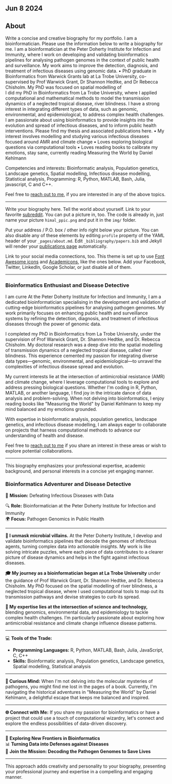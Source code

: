 ## Jun 8 2024

## About

Write a concise and creative biography for my portfolio. I am a bioinformatician. Please use the information below to write a biography for me.
I am a bioinformatician at the Peter Doherty Institute for Infection and Immunity, where I work on developing and validating bioinformatics pipelines for analysing pathogen genomes in the context of public health and surveillance. My work aims to improve the detection, diagnosis, and treatment of infectious diseases using genomic data.
• PhD graduate in Bioinformatics from Warwick Grants lab at La Trobe University, co-supervised by Prof Warwick Grant, Dr Shannon Hedtke, and Dr Rebecca Chisholm.
My PhD was focused on spatial modelling of  
I did my PhD in Bioinformatics from La Trobe University, where I applied computational and mathematical methods to model the transmission dynamics of a neglected tropical disease, river blindness. I have a strong interest in integrating different types of data, such as genomic, environmental, and epidemiological, to address complex health challenges. I am passionate about using bioinformatics to provide insights into the evolution and spread of infectious diseases, and to inform public health interventions. Please find my thesis and associated publications here.
• My interest involves modelling and studying various infectious diseases focused around AMR and climate change
• Loves exploring biological questions via computational tools
• Loves reading books to calibrate my emotions, stay sane, currently reading Measuring the World by Daniel Kehlmann

Competencies and interests: Bioinformatic analysis, Population genetics, Landscape genetics, Spatial modelling, Infectious disease modelling, Statistical analysis, Programming: R, Python, MATLAB, Bash, Julia, javascript, C and C++.

Feel free to [reach out to me](emailto::xxx@xxx.com), if you are interested in any of the above topics.

---

Write your biography here. Tell the world about yourself. Link to your favorite [subreddit](http://reddit.com). You can put a picture in, too. The code is already in, just name your picture `himal_ppic.png` and put it in the `img/` folder.

Put your address / P.O. box / other info right below your picture. You can also disable any of these elements by editing `profile` property of the YAML header of your `_pages/about.md`. Edit `_bibliography/papers.bib` and Jekyll will render your [publications page](/al-folio/publications/) automatically.

Link to your social media connections, too. This theme is set up to use [Font Awesome icons](https://fontawesome.com/) and [Academicons](https://jpswalsh.github.io/academicons/), like the ones below. Add your Facebook, Twitter, LinkedIn, Google Scholar, or just disable all of them.

---

### Bioinformatics Enthusiast and Disease Detective

I am curre
At the Peter Doherty Institute for Infection and Immunity, I am a dedicated bioinformatician specialising in the development and validation of cutting-edge bioinformatics pipelines for analysing pathogen genomes. My work primarily focuses on enhancing public health and surveillance systems by refining the detection, diagnosis, and treatment of infectious diseases through the power of genomic data.

I completed my PhD in Bioinformatics from La Trobe University, under the supervision of Prof Warwick Grant, Dr. Shannon Hedtke, and Dr. Rebecca Chisholm. My doctoral research was a deep dive into the spatial modelling of transmission dynamics of a neglected tropical disease, called river blindness. This experience cemented my passion for integrating diverse data types—genomic, environmental, and epidemiological—to unravel the complexities of infectious disease spread and evolution.

My current interests lie at the intersection of antimicrobial resistance (AMR) and climate change, where I leverage computational tools to explore and address pressing biological questions. Whether I'm coding in R, Python, MATLAB, or another language, I find joy in the intricate dance of data analysis and problem-solving. When not delving into bioinformatics, I enjoy reading books like "Measuring the World" by Daniel Kehlmann to keep my mind balanced and my emotions grounded.

With expertise in bioinformatic analysis, population genetics, landscape genetics, and infectious disease modelling, I am always eager to collaborate on projects that harness computational methods to advance our understanding of health and disease.

Feel free to [reach out to me](mailto:xxx@xxx.com) if you share an interest in these areas or wish to explore potential collaborations.

---

This biography emphasizes your professional expertise, academic background, and personal interests in a concise yet engaging manner.

### Bioinformatics Adventurer and Disease Detective

🔬 **Mission:** Defeating Infectious Diseases with Data

🔍 **Role:** Bioinformatician at the Peter Doherty Institute for Infection and Immunity  
🌍 **Focus:** Pathogen Genomics in Public Health

---

**🔎 I unmask microbial villains.** At the Peter Doherty Institute, I develop and validate bioinformatics pipelines that decode the genomes of infectious agents, turning complex data into actionable insights. My work is like solving intricate puzzles, where each piece of data contributes to a clearer picture of disease dynamics and helps in the fight against infectious diseases.

**🎓 My journey as a bioinformatician began at La Trobe University** under the guidance of Prof Warwick Grant, Dr. Shannon Hedtke, and Dr. Rebecca Chisholm. My PhD focused on the spatial modelling of river blindness, a neglected tropical disease, where I used computational tools to map out its transmission pathways and devise strategies to curb its spread.

**🔬 My expertise lies at the intersection of science and technology,** blending genomics, environmental data, and epidemiology to tackle complex health challenges. I’m particularly passionate about exploring how antimicrobial resistance and climate change influence disease patterns.

---

💻 **Tools of the Trade:**

- **Programming Languages:** R, Python, MATLAB, Bash, Julia, JavaScript, C, C++
- **Skills:** Bioinformatic analysis, Population genetics, Landscape genetics, Spatial modelling, Statistical analysis

---

**🌱 Curious Mind:** When I'm not delving into the molecular mysteries of pathogens, you might find me lost in the pages of a book. Currently, I'm navigating the historical adventures in "Measuring the World" by Daniel Kehlmann, a delightful escape that keeps me balanced and inspired.

---

**🌐 Connect with Me:** If you share my passion for bioinformatics or have a project that could use a touch of computational wizardry, let's connect and explore the endless possibilities of data-driven discovery.

---

🚀 **Exploring New Frontiers in Bioinformatics**  
📊 **Turning Data into Defenses against Diseases**  
🔬 **Join the Mission: Decoding the Pathogen Genomes to Save Lives**

---

This approach adds creativity and personality to your biography, presenting your professional journey and expertise in a compelling and engaging manner.
